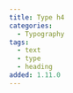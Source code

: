 ```yaml
---
title: Type h4
categories:
  - Typography
tags:
  - text
  - type
  - heading
added: 1.11.0
---
```

